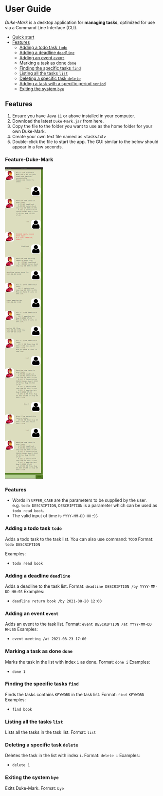 # User Guide
*Duke-Mark* is a desktop application for **managing tasks**, 
optimized for use via a Command Line Interface (CLI). 
* [Quick start](#quick-start)
* [Features](#features)
    * [Adding a todo task `todo`](#adding-a-todo-task-todo)
    * [Adding a deadline `deadline`](#adding-a-deadline-deadline)
    * [Adding an event `event`](#adding-an-event-event)
    * [Marking a task as done `done`](#marking-a-task-as-done-done)
    * [Finding the specific tasks `find`](#finding-the-specific-tasks-find)
    * [Listing all the tasks `list`](#listing-all-the-tasks-list)
    * [Deleting a specific task `delete`](#deleting-a-specific-task-delete)
    * [Adding a task with a specific period `period`](#adding-period-of-specific-task)
    * [Exiting the system `bye`](#exiting-the-system-bye)
## Features 
1. Ensure you have Java `11` or above installed in your computer.
2. Download the latest `Duke-Mark.jar` from here.
3. Copy the file to the folder you want to use as the 
home folder for your own Duke-Mark.
4. Create your own text file named as <tasks.txt>
5. Double-click the file to start the app. The GUI similar to 
the below should appear in a few seconds. 
### Feature-Duke-Mark
![Enter Page](./Ui.png)

### Features
* Words in `UPPER_CASE` are the parameters to be supplied by the user.  
e.g. `todo DESCRIPTION`, `DESCRIPTION` is a parameter which can be used as `todo read book`.
* The valid input of time is `YYYY-MM-DD HH:SS`

### Adding a todo task `todo` 
Adds a todo task to the task list. You can also use command: `TODO`
Format: `todo DESCRIPTION`

Examples:
* `todo read book`

### Adding a deadline `deadline`
Adds a deadline to the task list. 
Format: `deadline DESCRIPTION /by YYYY-MM-DD HH:SS`
Examples:
* `deadline return book /by 2021-08-20 12:00
`

### Adding an event `event`
Adds an event to the task list. 
Format: `event DESCRIPTION /at YYYY-MM-DD HH:SS`
Examples:
* `event meeting /at 2021-08-23 17:00`

### Marking a task as done `done`
Marks the task in the list with index `i` as done. 
Format: `done i`
Examples:
* `done 1`

### Finding the specific tasks `find`
Finds the tasks contains `KEYWORD` in the task list. 
Format: `find KEYWORD`
Examples:
* `find book`

### Listing all the tasks `list`
Lists all the tasks in the task list. 
Format: `list`

### Deleting a specific task `delete`
Deletes the task in the list with index `i`. 
Format: `delete i`
Examples:
* `delete 1`

### Exiting the system `bye`
Exits Duke-Mark.
Format: `bye`